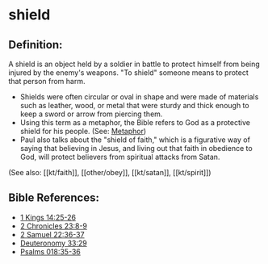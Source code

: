 # shield #

## Definition: ##

A shield is an object held by a soldier in battle to protect himself from being injured by the enemy's weapons. "To shield" someone means to protect that person from harm.

* Shields were often circular or oval in shape and were made of materials such as leather, wood, or metal that were sturdy and thick enough to keep a sword or arrow from piercing them.
* Using this term as a metaphor, the Bible refers to God as a protective shield for his people. (See: [Metaphor](en/ta-vol1/translate/man/figs-metaphor))
* Paul also talks about the "shield of faith," which is a figurative way of saying that believing in Jesus, and living out that faith in obedience to God, will protect believers from spiritual attacks from Satan.

(See also: [[kt/faith]], [[other/obey]], [[kt/satan]], [[kt/spirit]])

## Bible References: ##

* [1 Kings 14:25-26](en/tn/1ki/help/14/25)
* [2 Chronicles 23:8-9](en/tn/2ch/help/23/08)
* [2 Samuel 22:36-37](en/tn/2sa/help/22/36)
* [Deuteronomy 33:29](en/tn/deu/help/33/29)
* [Psalms 018:35-36](en/tn/psa/help/18/35)